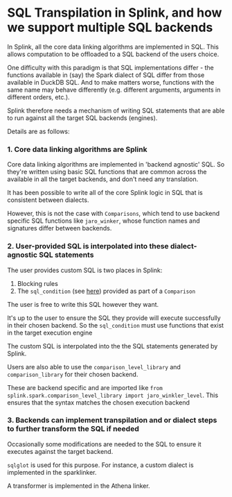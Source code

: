 # SQL Transpilation in Splink, and how we support multiple SQL backends

In Splink, all the core data linking algorithms are implemented in SQL. This allows computation to be offloaded to a SQL backend of the users choice.

One difficulty with this paradigm is that SQL implementations differ - the functions available in (say) the Spark dialect of SQL differ from those available in DuckDB SQL. And to make matters worse, functions with the same name may behave differently (e.g. different arguments, arguments in different orders, etc.).

Splink therefore needs a mechanism of writing SQL statements that are able to run against all the target SQL backends (engines).

Details are as follows:

### 1. Core data linking algorithms are Splink

Core data linking algorithms are implemented in 'backend agnostic' SQL. So they're written using basic SQL functions that are common across the available in all the target backends, and don't need any translation.

It has been possible to write all of the core Splink logic in SQL that is consistent between dialects.

However, this is not the case with `Comparisons`, which tend to use backend specific SQL functions like `jaro_winker`, whose function names and signatures differ between backends.

### 2. User-provided SQL is interpolated into these dialect-agnostic SQL statements

The user provides custom SQL is two places in Splink:

1. Blocking rules
2. The `sql_condition` (see [here](https://moj-analytical-services.github.io/splink/settings_dict_guide.html#sql_condition)) provided as part of a `Comparison`

The user is free to write this SQL however they want.

It's up to the user to ensure the SQL they provide will execute successfully in their chosen backend. So the `sql_condition` must use functions that exist in the target execution engine

The custom SQL is interpolated into the the SQL statements generated by Splink.

Users are also able to use the `comparison_level_library` and `comparison_library` for their chosen backend.

These are backend specific and are imported like `from splink.spark.comparison_level_library import jaro_winkler_level`. This ensures that the syntax matches the chosen execution backend

### 3. Backends can implement transpilation and or dialect steps to further transform the SQL if needed

Occasionally some modifications are needed to the SQL to ensure it executes against the target backend.

`sqlglot` is used for this purpose. For instance, a custom dialect is implemented in the sparklinker.

A transformer is implemented in the Athena linker.
